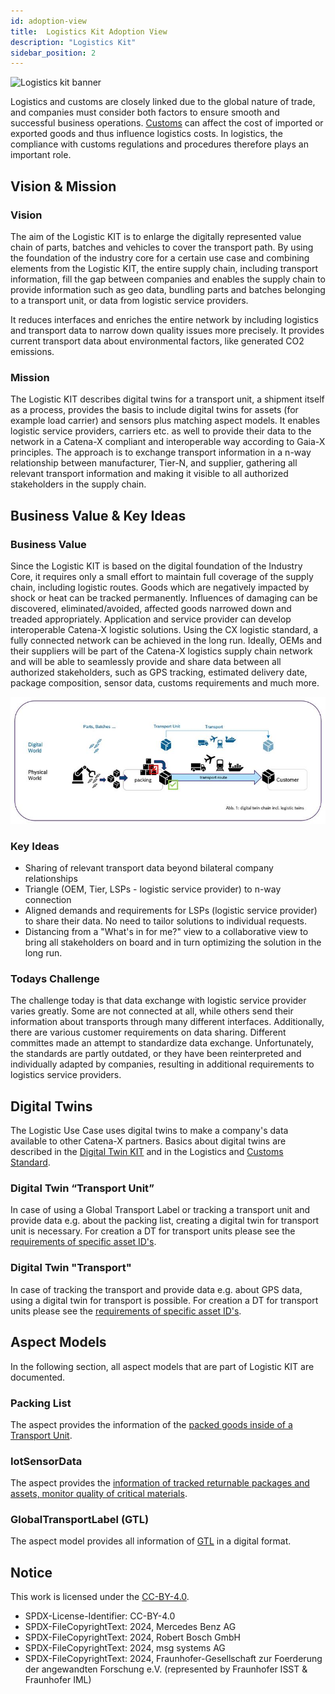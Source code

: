 ```yaml
---
id: adoption-view
title:  Logistics Kit Adoption View
description: "Logistics Kit"
sidebar_position: 2
---
```


![Logistics kit banner](@site/static/img/kits/logistics/logistics-kit-logo.drawio.svg)

Logistics and customs are closely linked due to the global nature of trade, and companies must consider both factors to ensure smooth and successful business operations. [Customs](./customs/adoption-view-customs.md) can affect the cost of imported or exported goods and thus influence logistics costs. In logistics, the compliance with customs regulations and procedures therefore plays an important role.

## Vision & Mission

### Vision

The aim of the Logistic KIT is to enlarge the digitally represented value chain of parts, batches and vehicles to cover the transport path. By using the foundation of the industry core for a certain use case and combining elements from the Logistic KIT, the entire supply chain, including transport information, fill the gap between companies and enables the supply chain to provide information such as geo data, bundling parts and batches belonging to a transport unit, or data from logistic service providers.

It reduces interfaces and enriches the entire network by including logistics and transport data to narrow down quality issues more precisely. It provides current transport data about environmental factors, like generated CO2 emissions.

### Mission

The Logistic KIT describes digital twins for a transport unit, a shipment itself as a process, provides the basis to include digital twins for assets (for example load carrier) and sensors plus matching aspect models. It enables logistic service providers, carriers etc. as well to provide their data to the network in a Catena-X compliant and interoperable way according to Gaia-X principles.
The approach is to exchange transport information in a n-way relationship between manufacturer, Tier-N, and supplier, gathering all relevant transport information and making it visible to all authorized stakeholders in the supply chain.

## Business Value & Key Ideas

### Business Value

Since the Logistic KIT is based on the digital foundation of the Industry Core, it requires only a small effort to maintain full coverage of the supply chain, including logistic routes. Goods which are negatively impacted by shock or heat can be tracked permanently. Influences of damaging can be discovered, eliminated/avoided, affected goods narrowed down and treaded appropriately.
Application and service provider can develop interoperable Catena-X logistic solutions.
Using the CX logistic standard, a fully connected network can be achieved in the long run. Ideally, OEMs and their suppliers will be part of the Catena-X logistics supply chain network and will be able to seamlessly provide and share data between all authorized stakeholders, such as GPS tracking, estimated delivery date, package composition, sensor data, customs requirements and much more.

![Logistic Twins](./assets/LogisticTwins.png)

### Key Ideas

- Sharing of relevant transport data beyond bilateral company relationships
- Triangle (OEM, Tier, LSPs - logistic service provider) to n-way connection
- Aligned demands and requirements for LSPs (logistic service provider) to share their data. No need to tailor solutions to individual requests.
- Distancing from a "What's in for me?" view to a collaborative view to bring all stakeholders on board and in turn optimizing the solution in the long run.

### Todays Challenge

The challenge today is that data exchange with logistic service provider varies greatly. Some are not connected at all, while others send their information about transports through many different interfaces. Additionally, there are various customer requirements on data sharing. Different committes made an attempt to standardize data exchange. Unfortunately, the standards are partly outdated, or they have been reinterpreted and individually adapted by companies, resulting in additional requirements to logistics service providers.

## Digital Twins

The Logistic Use Case uses digital twins to make a company's data available to other Catena-X partners. Basics about digital twins are described in the [Digital Twin KIT](https://eclipse-tractusx.github.io/docs-kits/category/digital-twin-kit/) and in the Logistics and [Customs Standard](https://github.com/catenax-eV/product-standardization-prod/blob/main/standards/CX-0150-UseCaseLogistics/CX-0150-UseCaseLogistics.md).

### Digital Twin “Transport Unit”

In case of using a Global Transport Label or tracking a transport unit and provide data e.g. about the packing list, creating a digital twin for transport unit is necessary. For creation a DT for transport units please see the [requirements of specific asset ID's](https://github.com/catenax-eV/product-standardization-prod/blob/main/standards/CX-0150-UseCaseLogistics/CX-0150-UseCaseLogistics.md#23-special-digital-twins-for-logistics-and-specific-asset-ids).

### Digital Twin "Transport"

In case of tracking the transport and provide data e.g. about GPS data, using a digital twin for transport is possible. For creation a DT for transport units please see the [requirements of specific asset ID's](https://github.com/catenax-eV/product-standardization-prod/blob/main/standards/CX-0150-UseCaseLogistics/CX-0150-UseCaseLogistics.md#23-special-digital-twins-for-logistics-and-specific-asset-ids).

## Aspect Models

In the following section, all aspect models that are part of Logistic KIT are documented.

### Packing List

The aspect provides the information of the [packed goods inside of a Transport Unit]((https://github.com/eclipse-tractusx/sldt-semantic-models/blob/main/io.catenax.packing_list/1.0.0/PackingList.ttl)).

### IotSensorData

The aspect provides the [information of tracked returnable packages and assets, monitor quality of critical materials](https://github.com/eclipse-tractusx/sldt-semantic-models/blob/main/io.catenax.iot_sensor_data/2.0.0/IotSensorData.ttl).

### GlobalTransportLabel (GTL)

The aspect model provides all information of [GTL](https://github.com/eclipse-tractusx/sldt-semantic-models/blob/main/io.catenax.global_transport_label/1.0.0/GlobalTransportLabel.ttl) in a digital format.

## Notice

This work is licensed under the [CC-BY-4.0](https://creativecommons.org/licenses/by/4.0/legalcode).

- SPDX-License-Identifier: CC-BY-4.0
- SPDX-FileCopyrightText: 2024, Mercedes Benz AG
- SPDX-FileCopyrightText: 2024, Robert Bosch GmbH
- SPDX-FileCopyrightText: 2024, msg systems AG
- SPDX-FileCopyrightText: 2024, Fraunhofer-Gesellschaft zur Foerderung der angewandten Forschung e.V. (represented by Fraunhofer ISST & Fraunhofer IML)
